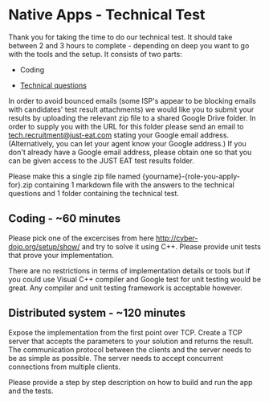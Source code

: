 # **Native Apps - Technical Test**

Thank you for taking the time to do our technical test. It should take between 2 and 3 hours to complete - depending on deep you want to go with the tools and the setup. It consists of two parts:

* Coding

* [Technical questions](Senior.Developer.Questions.md)

In order to avoid bounced emails (some ISP's appear to be blocking emails with candidates' test result attachments) we would like you to submit your results by uploading the relevant zip file to a shared Google Drive folder. In order to supply you with the URL for this folder please send an email to tech.recruitment@just-eat.com stating your Google email address. (Alternatively, you can let your agent know your Google address.) If you don't already have a Google email address, please obtain one so that you can be given access to the JUST EAT test results folder. 

Please make this a single zip file named {yourname}-{role-you-apply-for}.zip containing 1 markdown file with the answers to the technical questions and 1 folder containing the technical test.

## Coding - ~60 minutes

Please pick one of the excercises from here http://cyber-dojo.org/setup/show/ and try to solve it using C++. Please provide unit tests that prove your implementation.

There are no restrictions in terms of implementation details or tools but if you could use Visual C++ compiler and Google test for unit testing would be great. Any compiler and unit testing framework is acceptable however.

## Distributed system - ~120 minutes

Expose the implementation from the first point over TCP. Create a TCP server that accepts the parameters to your solution and returns the result. The communication protocol between the clients and the server needs to be as simple as possible. The server needs to accept concurrent connections from multiple clients.


Please provide a step by step description on how to build and run the app and the tests.
